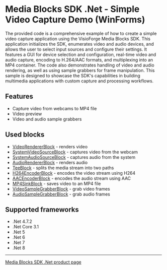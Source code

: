 # Media Blocks SDK .Net - Simple Video Capture Demo (WinForms)

The provided code is a comprehensive example of how to create a simple video capture application using the VisioForge Media Blocks SDK. This application initializes the SDK, enumerates video and audio devices, and allows the user to select input sources and configure their settings. It features a GUI for device selection and configuration, real-time video and audio capture, encoding to H.264/AAC formats, and multiplexing into an MP4 container. The code also demonstrates handling of video and audio rendering, as well as using sample grabbers for frame manipulation. This sample is designed to showcase the SDK's capabilities in building multimedia applications with custom capture and processing workflows.

## Features

- Capture video from webcams to MP4 file
- Video preview
- Video and audio sample grabbers

## Used blocks

- [VideoRendererBlock](https://www.visioforge.com/help/docs/dotnet/mediablocks/VideoRendering/) - renders video
- [SystemVideoSourceBlock](https://www.visioforge.com/help/docs/dotnet/mediablocks/Sources/SystemVideoSourceBlock/) - captures video from the webcam
- [SystemAudioSourceBlock](https://www.visioforge.com/help/docs/dotnet/mediablocks/Sources/SystemAudioSourceBlock/) - captures audio from the system
- [AudioRendererBlock](https://www.visioforge.com/help/docs/dotnet/mediablocks/AudioRendering/) - renders audio
- [TeeBlock](https://www.visioforge.com/help/docs/dotnet/mediablocks/Special/TeeBlock/) - splits the media stream into two paths
- [H264EncoderBlock](https://www.visioforge.com/help/docs/dotnet/mediablocks/VideoEncoders/H264EncoderBlock/) - encodes the video stream using H264
- [AACEncoderBlock](https://www.visioforge.com/help/docs/dotnet/mediablocks/AudioEncoders/AACEncoderBlock/) - encodes the audio stream using AAC
- [MP4SinkBlock](https://www.visioforge.com/help/docs/dotnet/mediablocks/Sinks/MP4SinkBlock/) - saves video to an MP4 file
- [VideoSampleGrabberBlock](https://www.visioforge.com/help/docs/dotnet/mediablocks/VideoProcessing/VideoSampleGrabberBlock/) - grab video frames
- [AudioSampleGrabberBlock](https://www.visioforge.com/help/docs/dotnet/mediablocks/AudioProcessing/AudioSampleGrabberBlock/) - grab audio frames

## Supported frameworks

- .Net 4.7.2
- .Net Core 3.1
- .Net 5
- .Net 6
- .Net 7
- .Net 8

---

[Media Blocks SDK .Net product page](https://www.visioforge.com/media-blocks-sdk)
